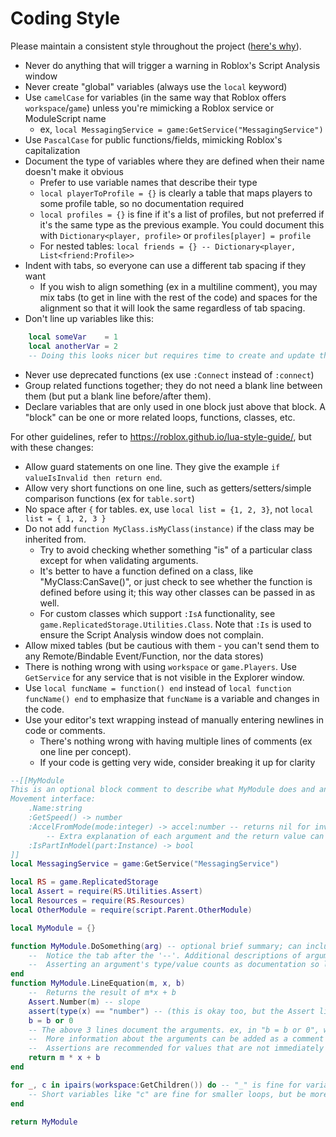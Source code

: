 # Coding Style

Please maintain a consistent style throughout the project ([here's why](https://stackoverflow.com/a/1325617)).

* Never do anything that will trigger a warning in Roblox's Script Analysis window
* Never create "global" variables (always use the `local` keyword)
* Use `camelCase` for variables (in the same way that Roblox offers `workspace`/`game`) unless you're mimicking a Roblox service or ModuleScript name
  * ex, `local MessagingService = game:GetService("MessagingService")`
* Use `PascalCase` for public functions/fields, mimicking Roblox's capitalization
* Document the type of variables where they are defined when their name doesn't make it obvious
  * Prefer to use variable names that describe their type
  * `local playerToProfile = {}` is clearly a table that maps players to some profile table, so no documentation required
  * `local profiles = {}` is fine if it's a list of profiles, but not preferred if it's the same type as the previous example. You could document this with `Dictionary<player, profile>` or `profiles[player] = profile`
  * For nested tables: `local friends = {} -- Dictionary<player, List<friend:Profile>>`
* Indent with tabs, so everyone can use a different tab spacing if they want
  * If you wish to align something (ex in a multiline comment), you may mix tabs (to get in line with the rest of the code) and spaces for the alignment so that it will look the same regardless of tab spacing.
* Don't line up variables like this:
```lua
	local someVar    = 1
	local anotherVar = 2
	-- Doing this looks nicer but requires time to create and update them
```
* Never use deprecated functions (ex use `:Connect` instead of `:connect`)
* Group related functions together; they do not need a blank line between them (but put a blank line before/after them).
* Declare variables that are only used in one block just above that block. A "block" can be one or more related loops, functions, classes, etc.

For other guidelines, refer to <https://roblox.github.io/lua-style-guide/>, but with these changes:
* Allow guard statements on one line. They give the example `if valueIsInvalid then return end`.
* Allow very short functions on one line, such as getters/setters/simple comparison functions (ex for `table.sort`)
* No space after `{` for tables. ex, use `local list = {1, 2, 3}`, not `local list = { 1, 2, 3 }`
* Do not add `function MyClass.isMyClass(instance)` if the class may be inherited from.
  * Try to avoid checking whether something "is" of a particular class except for when validating arguments.
  * It's better to have a function defined on a class, like "MyClass:CanSave()", or just check to see whether the function is defined before using it; this way other classes can be passed in as well.
  * For custom classes which support `:IsA` functionality, see `game.ReplicatedStorage.Utilities.Class`. Note that `:Is` is used to ensure the Script Analysis window does not complain.
* Allow mixed tables (but be cautious with them - you can't send them to any Remote/Bindable Event/Function, nor the data stores)
* There is nothing wrong with using `workspace` or `game.Players`. Use `GetService` for any service that is not visible in the Explorer window.
* Use `local funcName = function() end` instead of `local function funcName() end` to emphasize that `funcName` is a variable and changes in the code.
* Use your editor's text wrapping instead of manually entering newlines in code or comments.
  * There's nothing wrong with having multiple lines of comments (ex one line per concept).
  * If your code is getting very wide, consider breaking it up for clarity

```lua
--[[MyModule
This is an optional block comment to describe what MyModule does and anything you need to know about using it. ex, if it establishes an interface (a list of functions/fields that an object sent into this module must contain), that can be documented here like so:
Movement interface:
	.Name:string
	:GetSpeed() -> number
	:AccelFromMode(mode:integer) -> accel:number -- returns nil for invalid modes
		-- Extra explanation of each argument and the return value can show up here
	:IsPartInModel(part:Instance) -> bool
]]
local MessagingService = game:GetService("MessagingService")

local RS = game.ReplicatedStorage
local Assert = require(RS.Utilities.Assert)
local Resources = require(RS.Resources)
local OtherModule = require(script.Parent.OtherModule)

local MyModule = {}

function MyModule.DoSomething(arg) -- optional brief summary; can include argument/return value descriptions if very brief.
	--	Notice the tab after the '--'. Additional descriptions of arguments/return value(s) here.
	--	Asserting an argument's type/value counts as documentation so long as it is done before non-assertion code (see LineEquation for an example)
end
function MyModule.LineEquation(m, x, b)
	--	Returns the result of m*x + b
	Assert.Number(m) -- slope
	assert(type(x) == "number") -- (this is okay too, but the Assert library gives more information) 
	b = b or 0
	-- The above 3 lines document the arguments. ex, in "b = b or 0", we're making it clear the type & default value.
	--	More information about the arguments can be added as a comment beside each.
	--	Assertions are recommended for values that are not immediately used to catch `nil` being passed in. Thus, the assertions in this function are not needed, since the return statement will error if anything is wrong. (In this particular case, allowing 'm' and 'b' to be Vector3s is also handy.)
	return m * x + b
end

for _, c in ipairs(workspace:GetChildren()) do -- "_" is fine for variables you don't use
	-- Short variables like "c" are fine for smaller loops, but be more descriptive for more complex code
end

return MyModule
```
